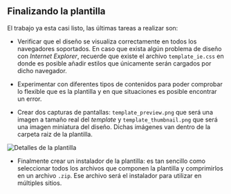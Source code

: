 

## Finalizando la plantilla

El trabajo ya esta casi listo, las últimas tareas a realizar son:


* Verificar que el diseño se visualiza correctamente en todos los navegadores soportados. En caso que exista algún problema de diseño con *Internet Explorer*, recuerde que existe el archivo `template_ie.css` en donde es posible añadir estilos que únicamente serán cargados por dicho navegador.

* Experimentar con diferentes tipos de contenidos para poder comprobar lo flexible que es la plantilla y en que situaciones es posible encontrar un error.

* Crear dos capturas de pantallas: `template_preview.png` que será una imagen a tamaño real del *template* y `template_thumbnail.png` que será una imagen miniatura del diseño. Dichas imágenes van dentro de la carpeta raiz de la plantilla.


![Detalles de la plantilla](incluir/figuras/image37.png)


* Finalmente crear un instalador de la plantilla: es tan sencillo como seleccionar todos los archivos que componen la plantilla y comprimirlos en un archivo `.zip`. Ese archivo será el instalador para utilizar en múltiples sitios.



